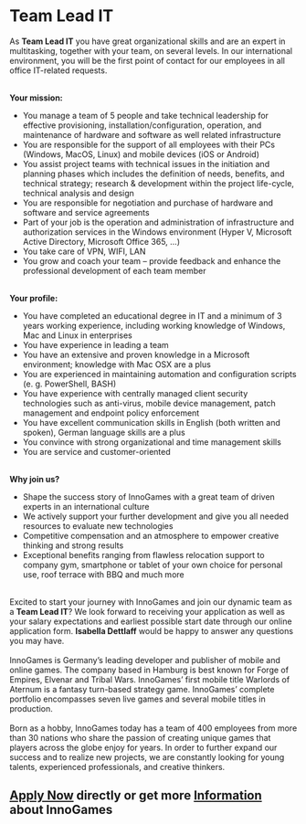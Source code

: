 <h1>Team Lead IT</h1>
<p>As <strong>Team Lead IT</strong> you have great organizational skills and are an expert in multitasking, together with your team, on several levels. In our international environment, you will be the first point of contact for our employees in all office IT-related requests.</p><p><strong><br />Your mission:</strong></p><ul><li>You manage a team of 5 people and take technical leadership for effective provisioning, installation/configuration, operation, and maintenance of hardware and software as well related infrastructure</li><li>You are responsible for the support of all employees with their PCs (Windows, MacOS, Linux) and mobile devices (iOS or Android)</li><li>You assist project teams with technical issues in the initiation and planning phases which includes the definition of needs, benefits, and technical strategy; research &amp; development within the project life-cycle, technical analysis and design</li><li>You are responsible for negotiation and purchase of hardware and software and service agreements</li><li>Part of your job is the operation and administration of infrastructure and authorization services in the Windows environment (Hyper V, Microsoft Active Directory, Microsoft Office 365, &hellip;)</li><li>You take care of VPN, WIFI, LAN</li><li>You grow and coach your team &ndash; provide feedback and enhance the professional development of each team member</li></ul><p><strong><br />Your profile:</strong></p><ul><li>You have completed an educational degree in IT and a minimum of 3 years working experience, including working knowledge of Windows, Mac and Linux in enterprises</li><li>You have experience in leading a team</li><li>You have an extensive and proven knowledge in a Microsoft environment; knowledge with Mac OSX are a plus</li><li>You are experienced in maintaining automation and configuration scripts (e. g. PowerShell, BASH)</li><li>You have experience with centrally managed client security technologies such as anti-virus, mobile device management, patch management and endpoint policy enforcement</li><li>You have excellent communication skills in English (both written and spoken), German language skills are a plus</li><li>You convince with strong organizational and time management skills</li><li>You are service and customer-oriented</li></ul><p><strong><br />Why join us?</strong></p><ul><li>Shape the success story of InnoGames with a great team of driven experts in an international culture</li><li>We actively support your further development and give you all needed resources to evaluate new technologies</li><li>Competitive compensation and an atmosphere to empower creative thinking and strong results</li><li>Exceptional benefits ranging from flawless relocation support to company gym, smartphone or tablet of your own choice for personal use, roof terrace with BBQ and much more</li></ul><br />Excited to start your journey with InnoGames and join our dynamic team as a <strong>Team Lead IT</strong>? We look forward to receiving your application as well as your salary expectations and earliest possible start date through our online application form. <strong>Isabella Dettlaff</strong> would be happy to answer any questions you may have.<br /><br />InnoGames is Germany&rsquo;s leading developer and publisher of mobile and online games. The company based in Hamburg is best known for Forge of Empires, Elvenar and Tribal Wars. InnoGames&rsquo; first mobile title Warlords of Aternum is a fantasy turn-based strategy game. InnoGames&rsquo; complete portfolio encompasses seven live games and several mobile titles in production.<br /><br />Born as a hobby, InnoGames today has a team of 400 employees from more than 30 nations who share the passion of creating unique games that players across the globe enjoy for years. In order to further expand our success and to realize new projects, we are constantly looking for young talents, experienced professionals, and creative thinkers.

<h2><a href="https://jobs.jobvite.com/careers/innogames/job//o5xobfwV/apply?__jvst=Job+Board&__jvsd=github_jobs_repo">Apply Now</a> directly or get more <a href="https://www.innogames.com/career/detail/job/team-lead-it/?s=github_jobs_repo">Information</a> about InnoGames</h2>